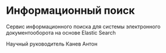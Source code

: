 # Информационный поиск

Сервис информационного поиска для системы электронного документооборота на основе Elastic Search

Научный руководитель Канев Антон
